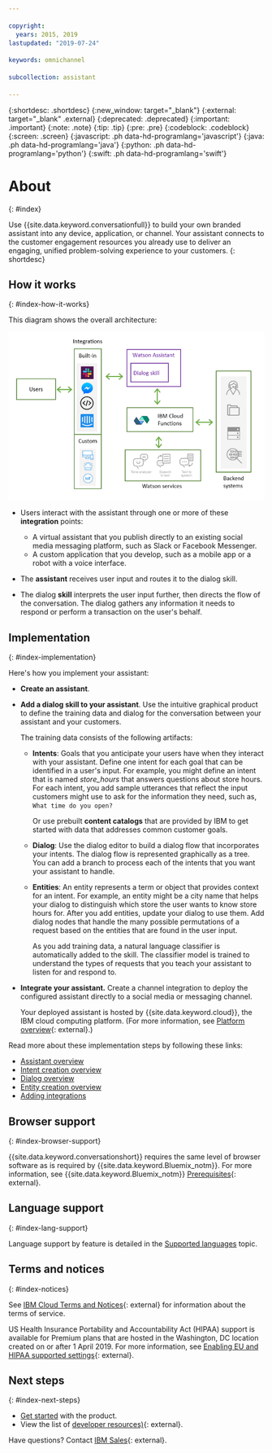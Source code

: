 ```yaml
---

copyright:
  years: 2015, 2019
lastupdated: "2019-07-24"

keywords: omnichannel

subcollection: assistant

---
```


{:shortdesc: .shortdesc}
{:new_window: target="_blank"}
{:external: target="_blank" .external}
{:deprecated: .deprecated}
{:important: .important}
{:note: .note}
{:tip: .tip}
{:pre: .pre}
{:codeblock: .codeblock}
{:screen: .screen}
{:javascript: .ph data-hd-programlang='javascript'}
{:java: .ph data-hd-programlang='java'}
{:python: .ph data-hd-programlang='python'}
{:swift: .ph data-hd-programlang='swift'}

# About
{: #index}

Use {{site.data.keyword.conversationfull}} to build your own branded assistant into any device, application, or channel. Your assistant connects to the customer engagement resources you already use to deliver an engaging, unified problem-solving experience to your customers.
{: shortdesc}

## How it works
{: #index-how-it-works}

This diagram shows the overall architecture:

![Flow diagram of the service](images/arch-overview.png)

- Users interact with the assistant through one or more of these **integration** points:

  - A virtual assistant that you publish directly to an existing social media messaging platform, such as Slack or Facebook Messenger.
  - A custom application that you develop, such as a mobile app or a robot with a voice interface.

- The **assistant** receives user input and routes it to the dialog skill.

- The dialog **skill** interprets the user input further, then directs the flow of the conversation. The dialog gathers any information it needs to respond or perform a transaction on the user's behalf.

## Implementation
{: #index-implementation}

Here's how you implement your assistant:

- **Create an assistant**.

- **Add a dialog skill to your assistant**. Use the intuitive graphical product to define the training data and dialog for the conversation between your assistant and your customers.

  The training data consists of the following artifacts:

  - **Intents**: Goals that you anticipate your users have when they interact with your assistant. Define one intent for each goal that can be identified in a user's input. For example, you might define an intent that is named *store_hours* that answers questions about store hours. For each intent, you add sample utterances that reflect the input customers might use to ask for the information they need, such as, `What time do you open?`

    Or use prebuilt **content catalogs** that are provided by IBM to get started with data that addresses common customer goals.

  - **Dialog**: Use the dialog editor to build a dialog flow that incorporates your intents. The dialog flow is represented graphically as a tree. You can add a branch to process each of the intents that you want your assistant to handle.

  - **Entities**: An entity represents a term or object that provides context for an intent. For example, an entity might be a city name that helps your dialog to distinguish which store the user wants to know store hours for. After you add entities, update your dialog to use them. Add dialog nodes that handle the many possible permutations of a request based on the entities that are found in the user input.

    As you add training data, a natural language classifier is automatically added to the skill. The classifier model is trained to understand the types of requests that you teach your assistant to listen for and respond to.

- **Integrate your assistant.** Create a channel integration to deploy the configured assistant directly to a social media or messaging channel.

  Your deployed assistant is hosted by {{site.data.keyword.cloud}}, the IBM cloud computing platform. (For more information, see [Platform overview](/docs/overview/ibm-cloud#overview){: external}.)

Read more about these implementation steps by following these links:

- [Assistant overview](/docs/services/assistant?topic=assistant-assistants)
- [Intent creation overview](/docs/services/assistant?topic=assistant-intents#intents-described)
- [Dialog overview](/docs/services/assistant?topic=assistant-dialog-overview)
- [Entity creation overview](/docs/services/assistant?topic=assistant-entities#entities-described)
- [Adding integrations](/docs/services/assistant?topic=assistant-deploy-integration-add)

## Browser support
{: #index-browser-support}

{{site.data.keyword.conversationshort}} requires the same level of browser software as is required by {{site.data.keyword.Bluemix_notm}}. For more information, see {{site.data.keyword.Bluemix_notm}} [Prerequisites](/docs/overview?topic=overview-prereqs-platform#browsers-platform){: external}.

## Language support
{: #index-lang-support}

Language support by feature is detailed in the [Supported languages](/docs/services/assistant?topic=assistant-language-support) topic.

## Terms and notices
{: #index-notices}

See [IBM Cloud Terms and Notices](/docs/overview/terms-of-use?topic=overview-terms){: external} for information about the terms of service.

US Health Insurance Portability and Accountability Act (HIPAA) support is available for Premium plans that are hosted in the Washington, DC location created on or after 1 April 2019. For more information, see [Enabling EU and HIPAA supported settings](/docs/account?topic=account-eu-hipaa-supported#eu-hipaa-supported){: external}.

## Next steps
{: #index-next-steps}

- [Get started](/docs/services/assistant?topic=assistant-getting-started) with the product.
- View the list of [developer resources)](https://www.ibm.com/watson/developer-resources/){: external}.

Have questions? Contact [IBM Sales](https://www-01.ibm.com/marketing/iwm/dre/signup?source=urx-20970){: external}.
